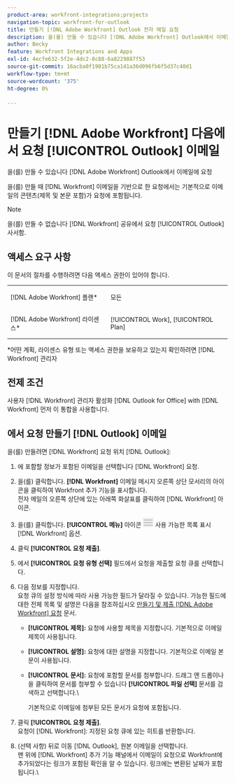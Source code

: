 ```yaml
---
product-area: workfront-integrations;projects
navigation-topic: workfront-for-outlook
title: 만들기 [!DNL Adobe Workfront] Outlook 전자 메일 요청
description: 을(를) 만들 수 있습니다 [!DNL Adobe Workfront] Outlook에서 이메일에 요청
author: Becky
feature: Workfront Integrations and Apps
exl-id: 4ecfe632-5f2e-4dc2-8c88-6a8229887f53
source-git-commit: 16acba0f1981b75ca141a36d096fb6f5d37c40d1
workflow-type: tm+mt
source-wordcount: '375'
ht-degree: 0%

---
```


# 만들기 [!DNL Adobe Workfront] 다음에서 요청 [!UICONTROL Outlook] 이메일

을(를) 만들 수 있습니다 [!DNL Adobe Workfront] Outlook에서 이메일에 요청

을(를) 만들 때 [!DNL Workfront] 이메일을 기반으로 한 요청에서는 기본적으로 이메일의 콘텐츠(제목 및 본문 포함)가 요청에 포함됩니다.

>[!NOTE]
>
>을(를) 만들 수 없습니다 [!DNL Workfront] 공유에서 요청 [!UICONTROL Outlook] 사서함.

## 액세스 요구 사항

이 문서의 절차를 수행하려면 다음 액세스 권한이 있어야 합니다.

<table style="table-layout:auto"> 
 <col> 
 <col> 
 <tbody> 
  <tr> 
   <td role="rowheader">[!DNL Adobe Workfront] 플랜*</td> 
   <td> <p>모든</p> </td> 
  </tr> 
  <tr> 
   <td role="rowheader">[!DNL Adobe Workfront] 라이센스*</td> 
   <td> <p>[!UICONTROL Work], [!UICONTROL Plan]</p> </td> 
  </tr> 
 </tbody> 
</table>

&#42;어떤 계획, 라이센스 유형 또는 액세스 권한을 보유하고 있는지 확인하려면 [!DNL Workfront] 관리자

## 전제 조건

사용자 [!DNL Workfront] 관리자 활성화 [!DNL Outlook for Office] with [!DNL Workfront] 먼저 이 통합을 사용합니다.

## 에서 요청 만들기 [!DNL Outlook] 이메일

을(를) 만들려면 [!DNL Workfront] 요청 위치 [!DNL Outlook]:

1. 에 포함할 정보가 포함된 이메일을 선택합니다 [!DNL Workfront] 요청.
1. 을(를) 클릭합니다. **[!DNL Workfront]** 이메일 메시지 오른쪽 상단 모서리의 아이콘을 클릭하여 Workfront 추가 기능을 표시합니다.\
   전자 메일의 오른쪽 상단에 있는 아래쪽 화살표를 클릭하여 [!DNL Workfront] 아이콘.

1. 을(를) 클릭합니다. **[!UICONTROL 메뉴]** 아이콘 ![o365_addin_menu2_icon.png](assets/o365-addin-menu2-icon.png) 사용 가능한 목록 표시 [!DNL Workfront] 옵션.

1. 클릭 **[!UICONTROL 요청 제출]**.
1. 에서 **[!UICONTROL 요청 유형 선택]** 필드에서 요청을 제출할 요청 큐를 선택합니다.

1. 다음 정보를 지정합니다.\
   요청 큐의 설정 방식에 따라 사용 가능한 필드가 달라질 수 있습니다. 가능한 필드에 대한 전체 목록 및 설명은 다음을 참조하십시오 [만들기 및 제출 [!DNL Adobe Workfront] 요청](../../manage-work/requests/create-requests/create-submit-requests.md) 문서.

   * **[!UICONTROL 제목]:** 요청에 사용할 제목을 지정합니다. 기본적으로 이메일 제목이 사용됩니다.
   * **[!UICONTROL 설명]:** 요청에 대한 설명을 지정합니다. 기본적으로 이메일 본문이 사용됩니다.
   * **[!UICONTROL 문서]:** 요청에 포함할 문서를 첨부합니다. 드래그 앤 드롭이나 을 클릭하여 문서를 첨부할 수 있습니다 **[!UICONTROL 파일 선택]** 문서를 검색하고 선택합니다.\

      기본적으로 이메일에 첨부된 모든 문서가 요청에 포함됩니다.

1. 클릭 **[!UICONTROL 요청 제출]**.\
   요청이 [!DNL Workfront]: 지정된 요청 큐에 있는 히트를 반환합니다.

1. (선택 사항) 뒤로 이동 [!DNL Outlook], 원본 이메일을 선택합니다.\
   맨 위에 [!DNL Workfront] 추가 기능 패널에서 이메일이 요청으로 Workfront에 추가되었다는 링크가 포함된 확인을 알 수 있습니다. 링크에는 변환된 날짜가 포함됩니다.\
